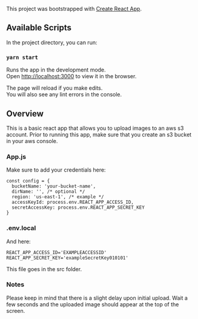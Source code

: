 This project was bootstrapped with [Create React App](https://github.com/facebook/create-react-app).

## Available Scripts

In the project directory, you can run:

### `yarn start`

Runs the app in the development mode.<br />
Open [http://localhost:3000](http://localhost:3000) to view it in the browser.

The page will reload if you make edits.<br />
You will also see any lint errors in the console.

## Overview

This is a basic react app that allows you to upload images to an aws s3 account.
Prior to running this app, make sure that you create an s3 bucket in your aws console.

### App.js

Make sure to add your credentials here:
```
const config = {
  bucketName: 'your-bucket-name',
  dirName: '', /* optional */
  region: 'us-east-1', /* example */
  accessKeyId: process.env.REACT_APP_ACCESS_ID,
  secretAccessKey: process.env.REACT_APP_SECRET_KEY
}
```

### .env.local

And here:
```
REACT_APP_ACCESS_ID='EXAMPLEACCESSID'
REACT_APP_SECRET_KEY='exampleSecretKey010101'
```
This file goes in the src folder.

### Notes

Please keep in mind that there is a slight delay upon initial upload.  Wait a few seconds and the uploaded image should appear at the top of the screen.